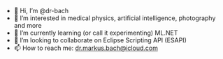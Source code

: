 - 👋 Hi, I’m @dr-bach
- 👀 I’m interested in medical physics, artificial intelligence, photography and more
- 🌱 I’m currently learning (or call it experimenting) ML.NET
- 💞️ I’m looking to collaborate on Eclipse Scripting API (ESAPI)
- 📫 How to reach me: dr.markus.bach@icloud.com

<!---
dr-bach/dr-bach is a ✨ special ✨ repository because its `README.md` (this file) appears on your GitHub profile.
You can click the Preview link to take a look at your changes.
--->
